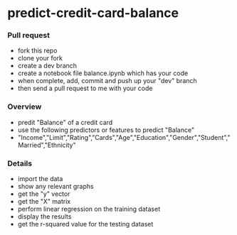 # predict-credit-card-balance

### Pull request

- fork this repo
- clone your fork
- create a dev branch
- create a notebook file balance.ipynb which has your code
- when complete, add, commit and push up your "dev" branch
- then send a pull request to me with your code

### Overview

- predit "Balance" of a credit card
- use the following predictors or features to predict "Balance"
- "Income","Limit","Rating","Cards","Age","Education","Gender","Student","Married","Ethnicity"

### Details

- import the data
- show any relevant graphs
- get the "y" vector
- get the "X" matrix
- perform linear regression on the training dataset
- display the results
- get the r-squared value for the testing dataset
